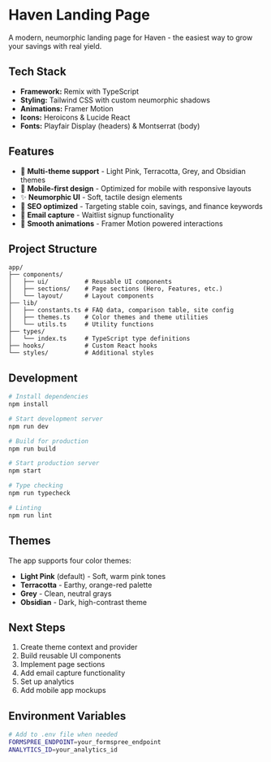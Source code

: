 # Haven Landing Page

A modern, neumorphic landing page for Haven - the easiest way to grow your savings with real yield.

## Tech Stack

- **Framework:** Remix with TypeScript
- **Styling:** Tailwind CSS with custom neumorphic shadows
- **Animations:** Framer Motion
- **Icons:** Heroicons & Lucide React
- **Fonts:** Playfair Display (headers) & Montserrat (body)

## Features

- 🎨 **Multi-theme support** - Light Pink, Terracotta, Grey, and Obsidian themes
- 📱 **Mobile-first design** - Optimized for mobile with responsive layouts
- ✨ **Neumorphic UI** - Soft, tactile design elements
- 🎯 **SEO optimized** - Targeting stable coin, savings, and finance keywords
- 📧 **Email capture** - Waitlist signup functionality
- 🔄 **Smooth animations** - Framer Motion powered interactions

## Project Structure

```
app/
├── components/
│   ├── ui/          # Reusable UI components
│   ├── sections/    # Page sections (Hero, Features, etc.)
│   └── layout/      # Layout components
├── lib/
│   ├── constants.ts # FAQ data, comparison table, site config
│   ├── themes.ts    # Color themes and theme utilities
│   └── utils.ts     # Utility functions
├── types/
│   └── index.ts     # TypeScript type definitions
├── hooks/           # Custom React hooks
└── styles/          # Additional styles
```

## Development

```bash
# Install dependencies
npm install

# Start development server
npm run dev

# Build for production
npm run build

# Start production server
npm start

# Type checking
npm run typecheck

# Linting
npm run lint
```

## Themes

The app supports four color themes:
- **Light Pink** (default) - Soft, warm pink tones
- **Terracotta** - Earthy, orange-red palette
- **Grey** - Clean, neutral grays
- **Obsidian** - Dark, high-contrast theme

## Next Steps

1. Create theme context and provider
2. Build reusable UI components
3. Implement page sections
4. Add email capture functionality
5. Set up analytics
6. Add mobile app mockups

## Environment Variables

```bash
# Add to .env file when needed
FORMSPREE_ENDPOINT=your_formspree_endpoint
ANALYTICS_ID=your_analytics_id
```

